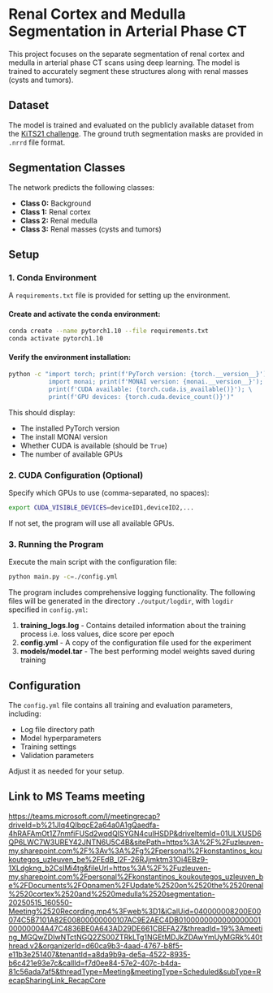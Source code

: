 # Renal Cortex and Medulla Segmentation in Arterial Phase CT  

This project focuses on the separate segmentation of renal cortex and medulla in arterial phase CT scans using deep learning. The model is trained to accurately segment these structures along with renal masses (cysts and tumors).  

## Dataset  
The model is trained and evaluated on the publicly available dataset from the [KiTS21 challenge](https://kits21.kits-challenge.org/). The ground truth segmentation masks are provided in `.nrrd` file format.  

## Segmentation Classes  
The network predicts the following classes:  
- **Class 0:** Background  
- **Class 1:** Renal cortex  
- **Class 2:** Renal medulla  
- **Class 3:** Renal masses (cysts and tumors)  

## Setup  

### 1. Conda Environment  
A `requirements.txt` file is provided for setting up the environment.  

#### Create and activate the conda environment:  
```bash  
conda create --name pytorch1.10 --file requirements.txt  
conda activate pytorch1.10  
```  

#### Verify the environment installation:  
```bash  
python -c "import torch; print(f'PyTorch version: {torch.__version__}'); \ 
           import monai; print(f'MONAI version: {monai.__version__}'); \ 
           print(f'CUDA available: {torch.cuda.is_available()}'); \  
           print(f'GPU devices: {torch.cuda.device_count()}')"  
```  
This should display:  
- The installed PyTorch version  
- The install MONAI version
- Whether CUDA is available (should be `True`)  
- The number of available GPUs  

### 2. CUDA Configuration (Optional)  
Specify which GPUs to use (comma-separated, no spaces):  
```bash  
export CUDA_VISIBLE_DEVICES=deviceID1,deviceID2,...  
```  
If not set, the program will use all available GPUs.  

### 3. Running the Program  
Execute the main script with the configuration file:  
```bash  
python main.py -c=./config.yml  
```  

The program includes comprehensive logging functionality. The following files will be generated in the directory `./output/logdir`, with `logdir` specified in `config.yml`:  
1. **training_logs.log** - Contains detailed information about the training process i.e. loss values, dice score per epoch 
2. **config.yml** - A copy of the configuration file used for the experiment  
3. **models/model.tar** - The best performing model weights saved during training  

## Configuration  
The `config.yml` file contains all training and evaluation parameters, including:  
- Log file directory path  
- Model hyperparameters  
- Training settings  
- Validation parameters  

Adjust it as needed for your setup.  

## Link to MS Teams meeting

https://teams.microsoft.com/l/meetingrecap?driveId=b%21Jlq4QIbqcE2a64a0A1gQaedfa-4hRAFAmOt1Z7nmfiFUSd2wqdQISYGN4cuIHSDP&driveItemId=01ULXUSD6QP6LWC7W3UREY42JNTN6U5C4B&sitePath=https%3A%2F%2Fuzleuven-my.sharepoint.com%2F%3Av%3A%2Fg%2Fpersonal%2Fkonstantinos_koukoutegos_uzleuven_be%2FEdB_l2F-26RJjmktm31Oi4EBz9-1XLdgkng_b2CsIMi4tg&fileUrl=https%3A%2F%2Fuzleuven-my.sharepoint.com%2Fpersonal%2Fkonstantinos_koukoutegos_uzleuven_be%2FDocuments%2FOpnamen%2FUpdate%2520on%2520the%2520renal%2520cortex%2520and%2520medulla%2520segmentation-20250515_160550-Meeting%2520Recording.mp4%3Fweb%3D1&iCalUid=040000008200E00074C5B7101A82E00800000000107AC9E2AEC4DB010000000000000000100000004A47C4836BE0A643AD29DE661CBEFA27&threadId=19%3Ameeting_MGQwZDIwNTctNGQ2ZS00ZTRkLTg1NGEtMDJkZDAwYmUyMGRk%40thread.v2&organizerId=d60ca9b3-4aad-4767-b8f5-e11b3e251407&tenantId=a8da9b9a-de5a-4522-8935-b6c421e93e7c&callId=f7d0ee84-57e2-407c-b4da-81c56ada7af5&threadType=Meeting&meetingType=Scheduled&subType=RecapSharingLink_RecapCore

